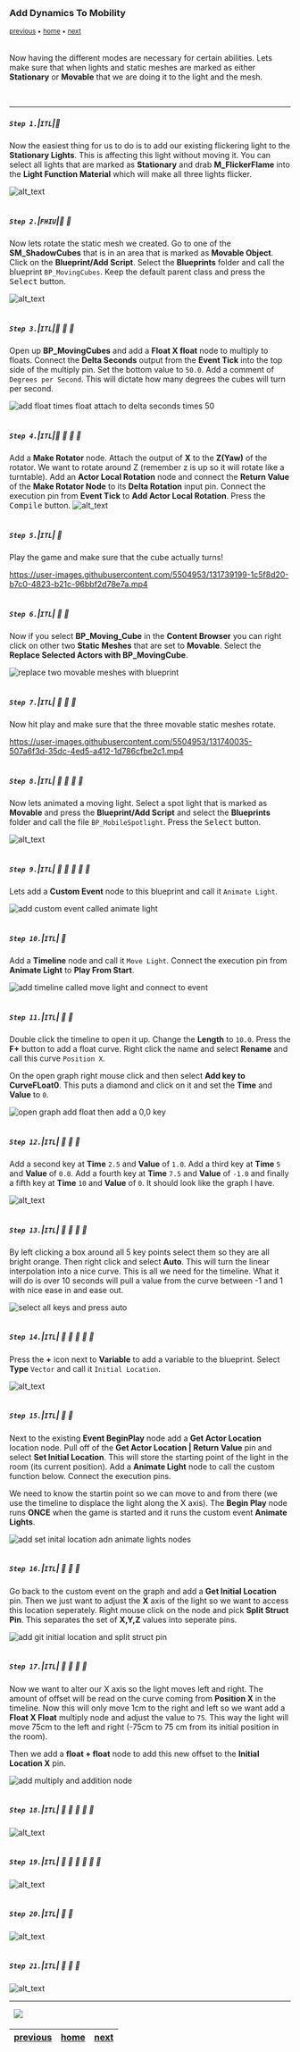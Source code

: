 <img src="https://via.placeholder.com/1000x4/45D7CA/45D7CA" alt="drawing" height="4px"/>

### Add Dynamics To Mobility

<sub>[previous](../mobility/README.md#user-content-actor--light-mobility) • [home](../README.md#user-content-ue4-lighting) • [next](../)</sub>

<img src="https://via.placeholder.com/1000x4/45D7CA/45D7CA" alt="drawing" height="4px"/>

Now having the different modes are necessary for certain abilities.  Lets make sure that when lights and static meshes are marked as either **Stationary** or **Movable** that we are doing it to the light and the mesh.

<br>

---


##### `Step 1.`\|`ITL`|:small_blue_diamond:

Now the easiest thing for us to do is to add our existing flickering light to the **Stationary Lights**.  This is affecting this light without moving it.  You can select all lights that are marked as **Stationary** and drab **M_FlickerFlame** into the **Light Function Material** which will make all three lights flicker.

![alt_text](images/StationaryLightFlickering.jpg)

<img src="https://via.placeholder.com/500x2/45D7CA/45D7CA" alt="drawing" height="2px" alt = ""/>

##### `Step 2.`\|`FHIU`|:small_blue_diamond: :small_blue_diamond: 
Now lets rotate the static mesh we created.  Go to one of the **SM_ShadowCubes** that is in an area that is marked as **Movable Object**.  Click on the **Blueprint/Add Script**.  Select the **Blueprints** folder and call the blueprint `BP_MovingCubes`. Keep the default parent class and press the <kbd>Select</kbd> button.

![alt_text](images/StaticMeshToBP.jpg)

<img src="https://via.placeholder.com/500x2/45D7CA/45D7CA" alt="drawing" height="2px" alt = ""/>

##### `Step 3.`\|`ITL`|:small_blue_diamond: :small_blue_diamond: :small_blue_diamond:

Open up **BP_MovingCubes** and add a **Float X float** node to multiply to floats.  Connect the **Delta Seconds** output from the **Event Tick** into the top side of the multiply pin. Set the bottom value to `50.0`.  Add a comment of `Degrees per Second`.  This will dictate how many degrees the cubes will turn per second.

![add float times float attach to delta seconds times 50](images/AddFloatMultiply.jpg)

<img src="https://via.placeholder.com/500x2/45D7CA/45D7CA" alt="drawing" height="2px" alt = ""/>

##### `Step 4.`\|`ITL`|:small_blue_diamond: :small_blue_diamond: :small_blue_diamond: :small_blue_diamond:

Add a **Make Rotator** node.  Attach the output of **X** to the **Z(Yaw)** of the rotator.  We want to rotate around Z (remember z is up so it will rotate like a turntable). Add an **Actor Local Rotation** node and connect the **Return Value** of the **Make Rotator Node** to its **Delta Rotation** input pin.  Connect the execution pin from **Event Tick** to **Add Actor Local Rotation**.  Press the <kbd>Compile</kbd> button. 
![alt_text](images/FinishRotationBlueprint.jpg)

<img src="https://via.placeholder.com/500x2/45D7CA/45D7CA" alt="drawing" height="2px" alt = ""/>

##### `Step 5.`\|`ITL`| :small_orange_diamond:

Play the game and make sure that the cube actually turns!

https://user-images.githubusercontent.com/5504953/131739199-1c5f8d20-b7c0-4823-b21c-96bbf2d78e7a.mp4

<img src="https://via.placeholder.com/500x2/45D7CA/45D7CA" alt="drawing" height="2px" alt = ""/>

##### `Step 6.`\|`ITL`| :small_orange_diamond: :small_blue_diamond:

Now if you select **BP_Moving_Cube** in the **Content Browser** you can right click on other two **Static Meshes** that are set to **Movable**.  Select the **Replace Selected Actors with BP_MovingCube**.

![replace two movable meshes with blueprint](images/ReplaceActors.jpg)

<img src="https://via.placeholder.com/500x2/45D7CA/45D7CA" alt="drawing" height="2px" alt = ""/>

##### `Step 7.`\|`ITL`| :small_orange_diamond: :small_blue_diamond: :small_blue_diamond:

Now hit play and make sure that the three movable static meshes rotate.

https://user-images.githubusercontent.com/5504953/131740035-507a6f3d-35dc-4ed5-a412-1d786cfbe2c1.mp4

<img src="https://via.placeholder.com/500x2/45D7CA/45D7CA" alt="drawing" height="2px" alt = ""/>

##### `Step 8.`\|`ITL`| :small_orange_diamond: :small_blue_diamond: :small_blue_diamond: :small_blue_diamond:

Now lets animated a moving light.  Select a spot light that is marked as **Movable** and press the **Blueprint/Add Script** and select the **Blueprints** folder and call the file `BP_MobileSpotlight`. Press the <kbd>Select</kbd> button.

![alt_text](images/MovableLightToBP.jpg)

<img src="https://via.placeholder.com/500x2/45D7CA/45D7CA" alt="drawing" height="2px" alt = ""/>

##### `Step 9.`\|`ITL`| :small_orange_diamond: :small_blue_diamond: :small_blue_diamond: :small_blue_diamond: :small_blue_diamond:

Lets add a **Custom Event** node to this blueprint and call it `Animate Light`.

![add custom event called animate light](images/AddCustomEvent.jpg)

<img src="https://via.placeholder.com/500x2/45D7CA/45D7CA" alt="drawing" height="2px" alt = ""/>

##### `Step 10.`\|`ITL`| :large_blue_diamond:

Add a **Timeline** node and call it `Move Light`. Connect the execution pin from **Animate Light** to **Play From Start**.

![add timeline called move light and connect to event](images/AddTimeline.jpg)

<img src="https://via.placeholder.com/500x2/45D7CA/45D7CA" alt="drawing" height="2px" alt = ""/>

##### `Step 11.`\|`ITL`| :large_blue_diamond: :small_blue_diamond: 

Double click the timeline to open it up.  Change the **Length** to `10.0`.  Press the **F+** button to add a float curve.  Right click the name and select **Rename** and call this curve `Position X`.  

On the open graph right mouse click and then select **Add key to CurveFLoat0**.  This puts a diamond and click on it and set the **Time** and **Value** to `0`.

![open graph add float then add a 0,0 key](images/FirstChangeTimeline.jpg)

<img src="https://via.placeholder.com/500x2/45D7CA/45D7CA" alt="drawing" height="2px" alt = ""/>


##### `Step 12.`\|`ITL`| :large_blue_diamond: :small_blue_diamond: :small_blue_diamond: 

Add a second key at **Time** `2.5` and **Value** of `1.0`. Add a third key at **Time** `5` and **Value** of `0.0`. Add a fourth key at **Time** `7.5` and **Value** of `-1.0` and finally a fifth key  at **Time** `10` and **Value** of `0`.  It should look like the graph I have.

![alt_text](images/FourKeyPoints.jpg)

<img src="https://via.placeholder.com/500x2/45D7CA/45D7CA" alt="drawing" height="2px" alt = ""/>

##### `Step 13.`\|`ITL`| :large_blue_diamond: :small_blue_diamond: :small_blue_diamond:  :small_blue_diamond: 

By left clicking a box around all 5 key points select them so they are all bright orange.  Then right click and select **Auto**.  This will turn the linear interpolation into a nice curve.  This is all we need for the timeline.  What it will do is over 10 seconds will pull a value from the curve between -1 and 1 with nice ease in and ease out.

![select all keys and press auto](images/AutoCurve.jpg)

<img src="https://via.placeholder.com/500x2/45D7CA/45D7CA" alt="drawing" height="2px" alt = ""/>

##### `Step 14.`\|`ITL`| :large_blue_diamond: :small_blue_diamond: :small_blue_diamond: :small_blue_diamond:  :small_blue_diamond: 

Press the **+** icon next to **Variable** to add a variable to the blueprint.  Select **Type** `Vector` and call it `Initial Location`.

![alt_text](images/AddVariable.jpg)

<img src="https://via.placeholder.com/500x2/45D7CA/45D7CA" alt="drawing" height="2px" alt = ""/>

##### `Step 15.`\|`ITL`| :large_blue_diamond: :small_orange_diamond: 

Next to the existing **Event BeginPlay** node add a **Get Actor Location** location node.  Pull off of the **Get Actor Location | Return Value** pin and select **Set Initial Location**.  This will store the starting point of the light in the room (its current position).  Add a **Animate Light** node to call the custom function below.  Connect the execution pins.

We need to know the startin point so we can move to and from there (we use the timeline to displace the light along the X axis).  The **Begin Play** node runs **ONCE** when the game is started and it runs the custom event **Animate Lights**.

![add set inital location adn animate lights nodes](images/BeginPlay.jpg)

<img src="https://via.placeholder.com/500x2/45D7CA/45D7CA" alt="drawing" height="2px" alt = ""/>

##### `Step 16.`\|`ITL`| :large_blue_diamond: :small_orange_diamond:   :small_blue_diamond: 

Go back to the custom event on the graph and add a **Get Initial Location** pin. Then we just want to adjust the **X** axis of the light so we want to access this location seperately.  Right mouse click on the node and pick **Split Struct Pin**.  This separates the set of **X,Y,Z** values into seperate pins.

![add git initial location and split struct pin](images/SplitGetInitialLocation.jpg)

<img src="https://via.placeholder.com/500x2/45D7CA/45D7CA" alt="drawing" height="2px" alt = ""/>

##### `Step 17.`\|`ITL`| :large_blue_diamond: :small_orange_diamond: :small_blue_diamond: :small_blue_diamond:

Now we want to alter our X axis so the light moves left and right.  The amount of offset will be read on the curve coming from **Position X** in the timeline.  Now this will only move 1cm to the right and left so we want add a **Float X Float** multiply node and adjust the value to `75`. This way the light will move 75cm to the left and right (-75cm to 75 cm from its initial position in the room). 

Then we add a **float + float** node to add this new offset to the **Initial Location X** pin. 

![add multiply and addition node](images/AddXOffset.jpg)

<img src="https://via.placeholder.com/500x2/45D7CA/45D7CA" alt="drawing" height="2px" alt = ""/>

##### `Step 18.`\|`ITL`| :large_blue_diamond: :small_orange_diamond: :small_blue_diamond: :small_blue_diamond: :small_blue_diamond:

![alt_text](images/SetActorLocation.jpg)

<img src="https://via.placeholder.com/500x2/45D7CA/45D7CA" alt="drawing" height="2px" alt = ""/>

##### `Step 19.`\|`ITL`| :large_blue_diamond: :small_orange_diamond: :small_blue_diamond: :small_blue_diamond: :small_blue_diamond: :small_blue_diamond:

![alt_text](images/.jpg)

<img src="https://via.placeholder.com/500x2/45D7CA/45D7CA" alt="drawing" height="2px" alt = ""/>

##### `Step 20.`\|`ITL`| :large_blue_diamond: :large_blue_diamond:

![alt_text](images/.jpg)

<img src="https://via.placeholder.com/500x2/45D7CA/45D7CA" alt="drawing" height="2px" alt = ""/>

##### `Step 21.`\|`ITL`| :large_blue_diamond: :large_blue_diamond: :small_blue_diamond:

![alt_text](images/.jpg)

___


<img src="https://via.placeholder.com/1000x4/dba81a/dba81a" alt="drawing" height="4px" alt = ""/>

<img src="https://via.placeholder.com/1000x100/45D7CA/000000/?text=Next Up - ADD NEXT TITLE">

<img src="https://via.placeholder.com/1000x4/dba81a/dba81a" alt="drawing" height="4px" alt = ""/>

| [previous](../mobility/README.md#user-content-actor--light-mobility)| [home](../README.md#user-content-ue4-lighting) | [next](../)|
|---|---|---|
